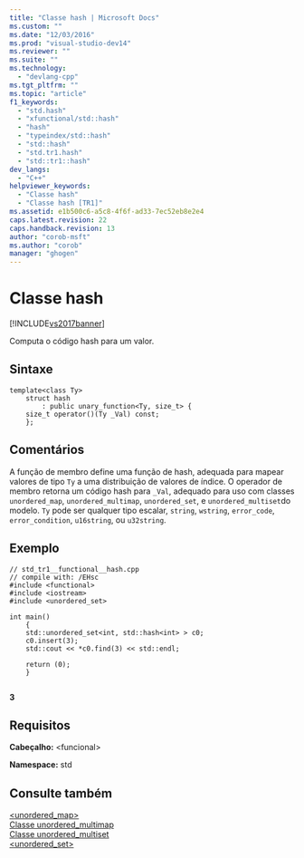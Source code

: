 ```yaml
---
title: "Classe hash | Microsoft Docs"
ms.custom: ""
ms.date: "12/03/2016"
ms.prod: "visual-studio-dev14"
ms.reviewer: ""
ms.suite: ""
ms.technology: 
  - "devlang-cpp"
ms.tgt_pltfrm: ""
ms.topic: "article"
f1_keywords: 
  - "std.hash"
  - "xfunctional/std::hash"
  - "hash"
  - "typeindex/std::hash"
  - "std::hash"
  - "std.tr1.hash"
  - "std::tr1::hash"
dev_langs: 
  - "C++"
helpviewer_keywords: 
  - "Classe hash"
  - "Classe hash [TR1]"
ms.assetid: e1b500c6-a5c8-4f6f-ad33-7ec52eb8e2e4
caps.latest.revision: 22
caps.handback.revision: 13
author: "corob-msft"
ms.author: "corob"
manager: "ghogen"
---
```

# Classe hash
[!INCLUDE[vs2017banner](../assembler/inline/includes/vs2017banner.md)]

Computa o código hash para um valor.  
  
## Sintaxe  
  
```  
template<class Ty>  
    struct hash  
        : public unary_function<Ty, size_t> {  
    size_t operator()(Ty _Val) const;  
    };  
```  
  
## Comentários  
 A função de membro define uma função de hash, adequada para mapear valores de tipo `Ty` a uma distribuição de valores de índice.  O operador de membro retorna um código hash para `_Val`, adequado para uso com classes `unordered_map`, `unordered_multimap`, `unordered_set`, e `unordered_multiset`do modelo.  `Ty` pode ser qualquer tipo escalar, `string`, `wstring`, `error_code`, `error_condition`, `u16string`, ou `u32string`.  
  
## Exemplo  
  
```  
// std_tr1__functional__hash.cpp   
// compile with: /EHsc   
#include <functional>   
#include <iostream>   
#include <unordered_set>   
  
int main()   
    {   
    std::unordered_set<int, std::hash<int> > c0;   
    c0.insert(3);   
    std::cout << *c0.find(3) << std::endl;   
  
    return (0);   
    }  
  
```  
  
 **3**   
## Requisitos  
 **Cabeçalho:** \<funcional\>  
  
 **Namespace:** std  
  
## Consulte também  
 [\<unordered\_map\>](../standard-library/unordered-map.md)   
 [Classe unordered\_multimap](../standard-library/unordered-multimap-class.md)   
 [Classe unordered\_multiset](../standard-library/unordered-multiset-class.md)   
 [\<unordered\_set\>](../standard-library/unordered-set.md)